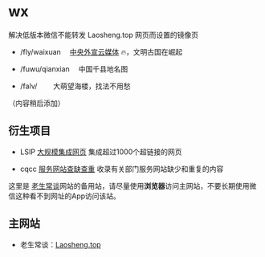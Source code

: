 # wx

解决低版本微信不能转发 Laosheng.top 网页而设置的镜像页

*	/fly/waixuan	　[中央外宣云媒体](fly/waixuan) 🔥，文明古国在崛起

*	/fuwu/qianxian	　中国千县地名图[]()

*	/falv/　	　大萌望海楼，找法不用愁

（内容稍后添加）

	

衍生项目
--------

*	LSIP [大规模集成网页](https://diamonwoo.github.io/LSIP ) 集成超过1000个超链接的网页

*	cqcc [服务网站查缺查重](https://diamonwoo.github.io/cqcc ) 收录有关部门服务网站缺少和重复的内容


这里是 [老生常谈](https://Laosheng.top)网站的备用站，请尽量使用**浏览器**访问主网站，不要长期使用微信这种看不到网址的App访问该站。

主网站
------

*	老生常谈：[Laosheng.top](https://laosheng.top)

